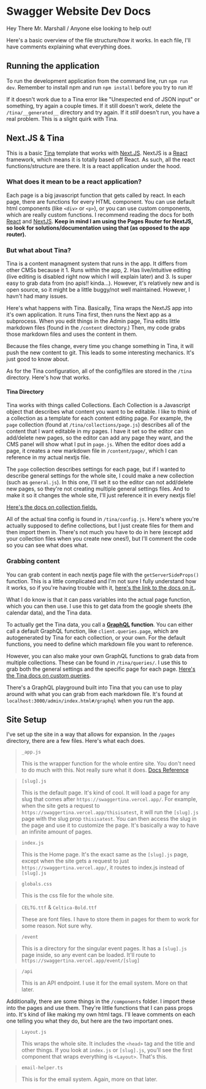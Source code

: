 # Swagger Website Dev Docs

Hey There Mr. Marshall / Anyone else looking to help out!

Here's a basic overview of the file structure/how it works. In each file, I'll have comments explaining what everything does. 

## Running the application

To run the development application from the command line, run `npm run dev`. Remember to install npm and run `npm install` before you try to run it! 

If it doesn't work due to a Tina error like "Unexpected end of JSON input" or something, try again a couple times. If it still doesn't work, delete the `/tina/__generated__` directory and try again. If it *still* doesn't run, you have a real problem. This is a slight quirk with Tina. 

## Next.JS & Tina

This is a basic [Tina](https://tina.io/) template that works with [Next.JS](https://nextjs.org/). NextJS is a [React](https://react.dev/) framework, which means it is totally based off React. As such, all the react functions/structure are there. It is a react application under the hood. 

### What does it mean to be a react application?

Each page is a big javascript function that gets called by react. In each page, there are functions for every HTML component. You can use default html components (like `<div>` or `<p>`), or you can use custom components, which are really custom functions. I recommend reading the docs for both [React](https://react.dev/learn/thinking-in-react) and [NextJS](https://nextjs.org/docs). **Keep in mind I am using the Pages Router for NextJS, so look for solutions/documentation using that (as opposed to the app router).**

### But what about Tina?

Tina is a content managment system that runs in the app. It differs from other CMSs because it 1. Runs within the app, 2. Has live/intuitive editing (live editing is disabled right now which I will explain later) and 3. Is super easy to grab data from (no apis!! kinda...). However, it's relatively new and is open source, so it might be a little buggy/not well maintained. However, I havn't had many issues. 

Here's what happens with Tina. Basically, Tina wraps the NextJS app into it's own application. It runs Tina first, then runs the Next app as a subprocess. When you edit things in the Admin page, Tina edits little markdown files (found in the `/content` directory.) Then, my code grabs those markdown files and uses the content in them. 

Because the files change, every time you change something in Tina, it will push the new content to git. This leads to some interesting mechanics. It's just good to know about. 

As for the Tina configuration, all of the config/files are stored in the `/tina` directory. Here's how that works. 

#### Tina Directory

Tina works with things called Collections. Each Collection is a Javascript object that describes what content you want to be editable. I like to think of a collection as a template for each content editing page. For example, the `page` collection (found at `/tina/collections/page.js`) describes all of the content that I want editable in my pages. I have it set so the editor can add/delete new pages, so the editor can add any page they want, and the CMS panel will show what I put in `page.js`. When the editor does add a page, it creates a new markdown file in `/content/page/`, which I can reference in my actual nextjs file. 

The `page` collection describes settings for each page, but if I wanted to describe general settings for the whole site, I could make a new collection (such as `general.js`). In this one, I'll set it so the editor can not add/delete new pages, so they're not creating multiple general settings files. And to make it so it changes the whole site, I'll just reference it in every nextjs file!

[Here's the docs on collection fields.](https://Tina.io/docs/reference/fields/)

All of the actual tina config is found in `/tina/config.js`. Here's where you're actually supposed to define collections, but I just create files for them and then import them in. There's not much you have to do in here (except add your collection files when you create new ones!), but I'll comment the code so you can see what does what. 

### Grabbing content

You can grab content in each nextjs page file with the `getServerSideProps()` function. This is a little complicated and I'm not sure I fully understand how it works, so if you're having trouble with it, [here's the link to the docs on it.](https://nextjs.org/docs/pages/building-your-application/data-fetching/get-server-side-props). 

What I do know is that it can pass variables into the actual page function, which you can then use. I use this to get data from the google sheets (the calendar data), and the Tina data. 

To actually get the Tina data, you call a **[GraphQL](https://graphql.org/) function**. You can either call a default GraphQL function, like `client.queries.page`, which are autogenerated by Tina for each collection, or your own. For the default functions, you need to define which markdown file you want to reference.

However, you can also make your own GraphQL functions to grab data from multiple collections. These can be found in `/tina/queries/`. I use this to grab both the general settings and the specific page for each page. [Here's the Tina docs on custom queries](https://tina.io/docs/data-fetching/custom-queries/). 

There's a GraphQL playground built into Tina that you can use to play around with what you can grab from each markdown file. It's found at `localhost:3000/admin/index.html#/graphql` when you run the app. 

## Site Setup

I've set up the site in a way that allows for expansion. In the `/pages` directory, there are a few files. Here's what each does. 

> `_app.js`
> 
> This is the wrapper function for the whole entire site. You don't need to do much with this. Not really sure what it does. [Docs Reference](https://nextjs.org/docs/pages/building-your-application/routing/custom-app)

> `[slug].js`
> 
> This is the default page. It's kind of cool. It will load a page for any slug that comes after `https://swaggertina.vercel.app/`. For example, when the site gets a request to `https://swaggertina.vercel.app/thisisatest`, it will run the `[slug].js` page with the slug prop `thisisatest`. You can then access the slug in the page and use it to customize the page. It's basically a way to have an infinite amount of pages. 

> `index.js`
>
> This is the Home page. It's the exact same as the `[slug].js` page, except when the site gets a request to just `https://swaggertina.vercel.app/`, it routes to index.js instead of `[slug].js`

> `globals.css`
>
> This is the css file for the whole site. 

> `CELTG.ttf` &  `Celtica-Bold.ttf`
>
> These are font files. I have to store them in pages for them to work for some reason. Not sure why. 

> `/event`
>
> This is a directory for the singular event pages. It has a `[slug].js` page inside, so any event can be loaded. It'll route to `https://swaggertina.vercel.app/event/[slug]`

> `/api`
>
> This is an API endpoint. I use it for the email system. More on that later. 

Additionally, there are some things in the `/components` folder. I import these into the pages and use them. They're little functions that I can pass props into. It's kind of like making my own html tags. I'll leave comments on each one telling you what they do, but here are the two important ones. 

> `Layout.js`
>
> This wraps the whole site. It includes the `<head>` tag and the title and other things. If you look at `index.js` or `[slug].js`, you'll see the first component that wraps everything is `<Layout>`. That's this. 

> `email-helper.ts`
>
> This is for the email system. Again, more on that later. 

